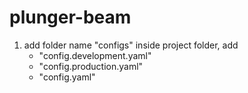# plunger-beam

1. add folder name "configs" inside project folder, add 
    * "config.development.yaml"
    * "config.production.yaml"
    * "config.yaml"